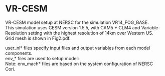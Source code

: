 # VR-CESM

VR-CESM model setup at NERSC for the simulation VR14_FOG_BASE.<br>
This simulation uses CESM version 1.5.5, with CAM5 + CLM4 and Variable-Resolution setting with the highest resolution of 14km over Western US.<br>
Grid mesh is shown in Fig2.pdf.<br>

user_nl* files specify input files and output variables from each model components.<br>
env_* files are used to setup model:<br>
Note: env_mach* files are based on the system configuration of NERSC Cori.  
